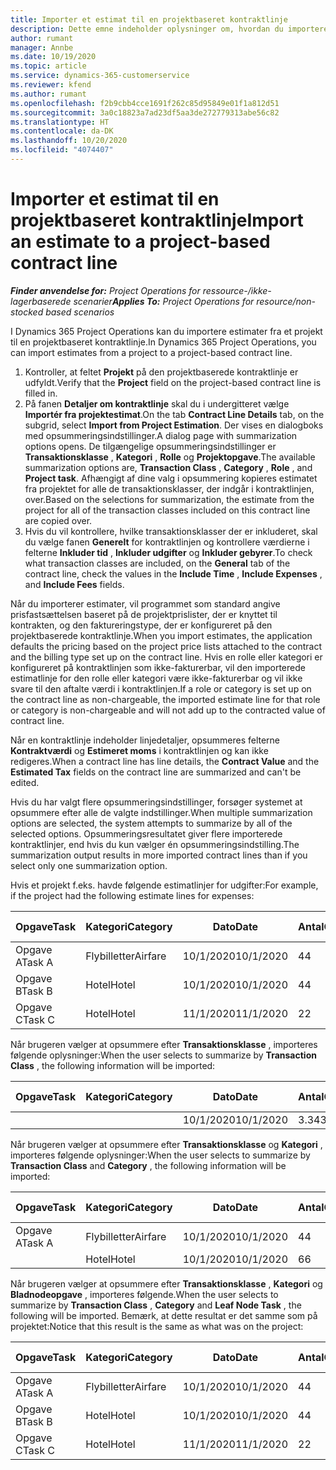 ```yaml
---
title: Importer et estimat til en projektbaseret kontraktlinje
description: Dette emne indeholder oplysninger om, hvordan du importerer estimater fra et projekt til en kontraktlinje.
author: rumant
manager: Annbe
ms.date: 10/19/2020
ms.topic: article
ms.service: dynamics-365-customerservice
ms.reviewer: kfend
ms.author: rumant
ms.openlocfilehash: f2b9cbb4cce1691f262c85d95849e01f1a812d51
ms.sourcegitcommit: 3a0c18823a7ad23df5aa3de272779313abe56c82
ms.translationtype: HT
ms.contentlocale: da-DK
ms.lasthandoff: 10/20/2020
ms.locfileid: "4074407"
---
```

# <a name="import-an-estimate-to-a-project-based-contract-line"></a><span data-ttu-id="c819e-103">Importer et estimat til en projektbaseret kontraktlinje</span><span class="sxs-lookup"><span data-stu-id="c819e-103">Import an estimate to a project-based contract line</span></span>

<span data-ttu-id="c819e-104">_**Finder anvendelse for:** Project Operations for ressource-/ikke-lagerbaserede scenarier_</span><span class="sxs-lookup"><span data-stu-id="c819e-104">_**Applies To:** Project Operations for resource/non-stocked based scenarios_</span></span>

<span data-ttu-id="c819e-105">I Dynamics 365 Project Operations kan du importere estimater fra et projekt til en projektbaseret kontraktlinje.</span><span class="sxs-lookup"><span data-stu-id="c819e-105">In Dynamics 365 Project Operations, you can import estimates from a project to a project-based contract line.</span></span>

1. <span data-ttu-id="c819e-106">Kontroller, at feltet **Projekt** på den projektbaserede kontraktlinje er udfyldt.</span><span class="sxs-lookup"><span data-stu-id="c819e-106">Verify that the **Project** field on the project-based contract line is filled in.</span></span>
2. <span data-ttu-id="c819e-107">På fanen **Detaljer om kontraktlinje** skal du i undergitteret vælge **Importér fra projektestimat**.</span><span class="sxs-lookup"><span data-stu-id="c819e-107">On the tab **Contract Line Details** tab, on the subgrid, select **Import from Project Estimation**.</span></span> <span data-ttu-id="c819e-108">Der vises en dialogboks med opsummeringsindstillinger.</span><span class="sxs-lookup"><span data-stu-id="c819e-108">A dialog page with summarization options opens.</span></span> <span data-ttu-id="c819e-109">De tilgængelige opsummeringsindstillinger er **Transaktionsklasse** , **Kategori** , **Rolle** og **Projektopgave**.</span><span class="sxs-lookup"><span data-stu-id="c819e-109">The available summarization options are, **Transaction Class** , **Category** , **Role** , and **Project task**.</span></span> <span data-ttu-id="c819e-110">Afhængigt af dine valg i opsummering kopieres estimatet fra projektet for alle de transaktionsklasser, der indgår i kontraktlinjen, over.</span><span class="sxs-lookup"><span data-stu-id="c819e-110">Based on the selections for summarization, the estimate from the project for all of the transaction classes included on this contract line are copied over.</span></span> 
3. <span data-ttu-id="c819e-111">Hvis du vil kontrollere, hvilke transaktionsklasser der er inkluderet, skal du vælge fanen **Generelt** for kontraktlinjen og kontrollere værdierne i felterne **Inkluder tid** , **Inkluder udgifter** og **Inkluder gebyrer**.</span><span class="sxs-lookup"><span data-stu-id="c819e-111">To check what transaction classes are included, on the **General** tab of the contract line, check the values in the **Include Time** , **Include Expenses** , and **Include Fees** fields.</span></span>

<span data-ttu-id="c819e-112">Når du importerer estimater, vil programmet som standard angive prisfastsættelsen baseret på de projektprislister, der er knyttet til kontrakten, og den faktureringstype, der er konfigureret på den projektbaserede kontraktlinje.</span><span class="sxs-lookup"><span data-stu-id="c819e-112">When you import estimates, the application defaults the pricing based on the project price lists attached to the contract and the billing type set up on the contract line.</span></span> <span data-ttu-id="c819e-113">Hvis en rolle eller kategori er konfigureret på kontraktlinjen som ikke-fakturerbar, vil den importerede estimatlinje for den rolle eller kategori være ikke-fakturerbar og vil ikke svare til den aftalte værdi i kontraktlinjen.</span><span class="sxs-lookup"><span data-stu-id="c819e-113">If a role or category is set up on the contract line as non-chargeable, the imported estimate line for that role or category is non-chargeable and will not add up to the contracted value of contract line.</span></span>

<span data-ttu-id="c819e-114">Når en kontraktlinje indeholder linjedetaljer, opsummeres felterne **Kontraktværdi** og **Estimeret moms** i kontraktlinjen og kan ikke redigeres.</span><span class="sxs-lookup"><span data-stu-id="c819e-114">When a contract line has line details, the **Contract Value** and the **Estimated Tax** fields on the contract line are summarized and can't be edited.</span></span>

<span data-ttu-id="c819e-115">Hvis du har valgt flere opsummeringsindstillinger, forsøger systemet at opsummere efter alle de valgte indstillinger.</span><span class="sxs-lookup"><span data-stu-id="c819e-115">When multiple summarization options are selected, the system attempts to summarize by all of the selected options.</span></span> <span data-ttu-id="c819e-116">Opsummeringsresultatet giver flere importerede kontraktlinjer, end hvis du kun vælger én opsummeringsindstilling.</span><span class="sxs-lookup"><span data-stu-id="c819e-116">The summarization output results in more imported contract lines than if you select only one summarization option.</span></span>

<span data-ttu-id="c819e-117">Hvis et projekt f.eks. havde følgende estimatlinjer for udgifter:</span><span class="sxs-lookup"><span data-stu-id="c819e-117">For example, if the project had the following estimate lines for expenses:</span></span>

| <span data-ttu-id="c819e-118">Opgave</span><span class="sxs-lookup"><span data-stu-id="c819e-118">Task</span></span> | <span data-ttu-id="c819e-119">Kategori</span><span class="sxs-lookup"><span data-stu-id="c819e-119">Category</span></span> | <span data-ttu-id="c819e-120">Dato</span><span class="sxs-lookup"><span data-stu-id="c819e-120">Date</span></span> | <span data-ttu-id="c819e-121">Antal</span><span class="sxs-lookup"><span data-stu-id="c819e-121">Quantity</span></span> | <span data-ttu-id="c819e-122">Enhedspris</span><span class="sxs-lookup"><span data-stu-id="c819e-122">Unit price</span></span> | <span data-ttu-id="c819e-123">Beløb</span><span class="sxs-lookup"><span data-stu-id="c819e-123">Amount</span></span> |
| --- | --- | --- | --- | --- | --- |
| <span data-ttu-id="c819e-124">Opgave A</span><span class="sxs-lookup"><span data-stu-id="c819e-124">Task A</span></span> | <span data-ttu-id="c819e-125">Flybilletter</span><span class="sxs-lookup"><span data-stu-id="c819e-125">Airfare</span></span> | <span data-ttu-id="c819e-126">10/1/2020</span><span class="sxs-lookup"><span data-stu-id="c819e-126">10/1/2020</span></span> | <span data-ttu-id="c819e-127">4</span><span class="sxs-lookup"><span data-stu-id="c819e-127">4</span></span> | <span data-ttu-id="c819e-128">400</span><span class="sxs-lookup"><span data-stu-id="c819e-128">400</span></span> | <span data-ttu-id="c819e-129">1600</span><span class="sxs-lookup"><span data-stu-id="c819e-129">1600</span></span> |
| <span data-ttu-id="c819e-130">Opgave B</span><span class="sxs-lookup"><span data-stu-id="c819e-130">Task B</span></span> | <span data-ttu-id="c819e-131">Hotel</span><span class="sxs-lookup"><span data-stu-id="c819e-131">Hotel</span></span> | <span data-ttu-id="c819e-132">10/1/2020</span><span class="sxs-lookup"><span data-stu-id="c819e-132">10/1/2020</span></span> | <span data-ttu-id="c819e-133">4</span><span class="sxs-lookup"><span data-stu-id="c819e-133">4</span></span> | <span data-ttu-id="c819e-134">200</span><span class="sxs-lookup"><span data-stu-id="c819e-134">200</span></span> | <span data-ttu-id="c819e-135">800</span><span class="sxs-lookup"><span data-stu-id="c819e-135">800</span></span> |
| <span data-ttu-id="c819e-136">Opgave C</span><span class="sxs-lookup"><span data-stu-id="c819e-136">Task C</span></span> | <span data-ttu-id="c819e-137">Hotel</span><span class="sxs-lookup"><span data-stu-id="c819e-137">Hotel</span></span> | <span data-ttu-id="c819e-138">11/1/2020</span><span class="sxs-lookup"><span data-stu-id="c819e-138">11/1/2020</span></span> | <span data-ttu-id="c819e-139">2</span><span class="sxs-lookup"><span data-stu-id="c819e-139">2</span></span> | <span data-ttu-id="c819e-140">200</span><span class="sxs-lookup"><span data-stu-id="c819e-140">200</span></span> | <span data-ttu-id="c819e-141">400</span><span class="sxs-lookup"><span data-stu-id="c819e-141">400</span></span> |

<span data-ttu-id="c819e-142">Når brugeren vælger at opsummere efter **Transaktionsklasse** , importeres følgende oplysninger:</span><span class="sxs-lookup"><span data-stu-id="c819e-142">When the user selects to summarize by **Transaction Class** , the following information will be imported:</span></span>

| <span data-ttu-id="c819e-143">Opgave</span><span class="sxs-lookup"><span data-stu-id="c819e-143">Task</span></span> | <span data-ttu-id="c819e-144">Kategori</span><span class="sxs-lookup"><span data-stu-id="c819e-144">Category</span></span> | <span data-ttu-id="c819e-145">Dato</span><span class="sxs-lookup"><span data-stu-id="c819e-145">Date</span></span> | <span data-ttu-id="c819e-146">Antal</span><span class="sxs-lookup"><span data-stu-id="c819e-146">Quantity</span></span> | <span data-ttu-id="c819e-147">Enhedspris</span><span class="sxs-lookup"><span data-stu-id="c819e-147">Unit price</span></span> | <span data-ttu-id="c819e-148">Beløb</span><span class="sxs-lookup"><span data-stu-id="c819e-148">Amount</span></span> |
| --- | --- | --- | --- | --- | --- |
| &nbsp;  | &nbsp;  | <span data-ttu-id="c819e-149">10/1/2020</span><span class="sxs-lookup"><span data-stu-id="c819e-149">10/1/2020</span></span> | <span data-ttu-id="c819e-150">3.34</span><span class="sxs-lookup"><span data-stu-id="c819e-150">3.34</span></span> | <span data-ttu-id="c819e-151">840</span><span class="sxs-lookup"><span data-stu-id="c819e-151">840</span></span> | <span data-ttu-id="c819e-152">2800</span><span class="sxs-lookup"><span data-stu-id="c819e-152">2800</span></span> |

<span data-ttu-id="c819e-153">Når brugeren vælger at opsummere efter **Transaktionsklasse** og **Kategori** , importeres følgende oplysninger:</span><span class="sxs-lookup"><span data-stu-id="c819e-153">When the user selects to summarize by **Transaction Class** and **Category** , the following information will be imported:</span></span>

| <span data-ttu-id="c819e-154">Opgave</span><span class="sxs-lookup"><span data-stu-id="c819e-154">Task</span></span> | <span data-ttu-id="c819e-155">Kategori</span><span class="sxs-lookup"><span data-stu-id="c819e-155">Category</span></span> | <span data-ttu-id="c819e-156">Dato</span><span class="sxs-lookup"><span data-stu-id="c819e-156">Date</span></span> | <span data-ttu-id="c819e-157">Antal</span><span class="sxs-lookup"><span data-stu-id="c819e-157">Quantity</span></span> | <span data-ttu-id="c819e-158">Enhedspris</span><span class="sxs-lookup"><span data-stu-id="c819e-158">Unit price</span></span> | <span data-ttu-id="c819e-159">Beløb</span><span class="sxs-lookup"><span data-stu-id="c819e-159">Amount</span></span> |
| --- | --- | --- | --- | --- | --- |
| <span data-ttu-id="c819e-160">Opgave A</span><span class="sxs-lookup"><span data-stu-id="c819e-160">Task A</span></span> | <span data-ttu-id="c819e-161">Flybilletter</span><span class="sxs-lookup"><span data-stu-id="c819e-161">Airfare</span></span> | <span data-ttu-id="c819e-162">10/1/2020</span><span class="sxs-lookup"><span data-stu-id="c819e-162">10/1/2020</span></span> | <span data-ttu-id="c819e-163">4</span><span class="sxs-lookup"><span data-stu-id="c819e-163">4</span></span> | <span data-ttu-id="c819e-164">400</span><span class="sxs-lookup"><span data-stu-id="c819e-164">400</span></span> | <span data-ttu-id="c819e-165">1600</span><span class="sxs-lookup"><span data-stu-id="c819e-165">1600</span></span> |
| &nbsp;  | <span data-ttu-id="c819e-166">Hotel</span><span class="sxs-lookup"><span data-stu-id="c819e-166">Hotel</span></span> | <span data-ttu-id="c819e-167">10/1/2020</span><span class="sxs-lookup"><span data-stu-id="c819e-167">10/1/2020</span></span> | <span data-ttu-id="c819e-168">6</span><span class="sxs-lookup"><span data-stu-id="c819e-168">6</span></span> | <span data-ttu-id="c819e-169">200</span><span class="sxs-lookup"><span data-stu-id="c819e-169">200</span></span> | <span data-ttu-id="c819e-170">1200</span><span class="sxs-lookup"><span data-stu-id="c819e-170">1200</span></span> |

<span data-ttu-id="c819e-171">Når brugeren vælger at opsummere efter **Transaktionsklasse** , **Kategori** og **Bladnodeopgave** , importeres følgende.</span><span class="sxs-lookup"><span data-stu-id="c819e-171">When the user selects to summarize by **Transaction Class** , **Category** and **Leaf Node Task** , the following will be imported.</span></span> <span data-ttu-id="c819e-172">Bemærk, at dette resultat er det samme som på projektet:</span><span class="sxs-lookup"><span data-stu-id="c819e-172">Notice that this result is the same as what was on the project:</span></span>

| <span data-ttu-id="c819e-173">Opgave</span><span class="sxs-lookup"><span data-stu-id="c819e-173">Task</span></span> | <span data-ttu-id="c819e-174">Kategori</span><span class="sxs-lookup"><span data-stu-id="c819e-174">Category</span></span> | <span data-ttu-id="c819e-175">Dato</span><span class="sxs-lookup"><span data-stu-id="c819e-175">Date</span></span> | <span data-ttu-id="c819e-176">Antal</span><span class="sxs-lookup"><span data-stu-id="c819e-176">Quantity</span></span> | <span data-ttu-id="c819e-177">Enhedspris</span><span class="sxs-lookup"><span data-stu-id="c819e-177">Unit price</span></span> | <span data-ttu-id="c819e-178">Beløb</span><span class="sxs-lookup"><span data-stu-id="c819e-178">Amount</span></span> |
| --- | --- | --- | --- | --- | --- |
| <span data-ttu-id="c819e-179">Opgave A</span><span class="sxs-lookup"><span data-stu-id="c819e-179">Task A</span></span> | <span data-ttu-id="c819e-180">Flybilletter</span><span class="sxs-lookup"><span data-stu-id="c819e-180">Airfare</span></span> | <span data-ttu-id="c819e-181">10/1/2020</span><span class="sxs-lookup"><span data-stu-id="c819e-181">10/1/2020</span></span> | <span data-ttu-id="c819e-182">4</span><span class="sxs-lookup"><span data-stu-id="c819e-182">4</span></span> | <span data-ttu-id="c819e-183">400</span><span class="sxs-lookup"><span data-stu-id="c819e-183">400</span></span> | <span data-ttu-id="c819e-184">1600</span><span class="sxs-lookup"><span data-stu-id="c819e-184">1600</span></span> |
| <span data-ttu-id="c819e-185">Opgave B</span><span class="sxs-lookup"><span data-stu-id="c819e-185">Task B</span></span> | <span data-ttu-id="c819e-186">Hotel</span><span class="sxs-lookup"><span data-stu-id="c819e-186">Hotel</span></span> | <span data-ttu-id="c819e-187">10/1/2020</span><span class="sxs-lookup"><span data-stu-id="c819e-187">10/1/2020</span></span> | <span data-ttu-id="c819e-188">4</span><span class="sxs-lookup"><span data-stu-id="c819e-188">4</span></span> | <span data-ttu-id="c819e-189">200</span><span class="sxs-lookup"><span data-stu-id="c819e-189">200</span></span> | <span data-ttu-id="c819e-190">800</span><span class="sxs-lookup"><span data-stu-id="c819e-190">800</span></span> |
| <span data-ttu-id="c819e-191">Opgave C</span><span class="sxs-lookup"><span data-stu-id="c819e-191">Task C</span></span> | <span data-ttu-id="c819e-192">Hotel</span><span class="sxs-lookup"><span data-stu-id="c819e-192">Hotel</span></span> | <span data-ttu-id="c819e-193">11/1/2020</span><span class="sxs-lookup"><span data-stu-id="c819e-193">11/1/2020</span></span> | <span data-ttu-id="c819e-194">2</span><span class="sxs-lookup"><span data-stu-id="c819e-194">2</span></span> | <span data-ttu-id="c819e-195">200</span><span class="sxs-lookup"><span data-stu-id="c819e-195">200</span></span> | <span data-ttu-id="c819e-196">400</span><span class="sxs-lookup"><span data-stu-id="c819e-196">400</span></span> |
